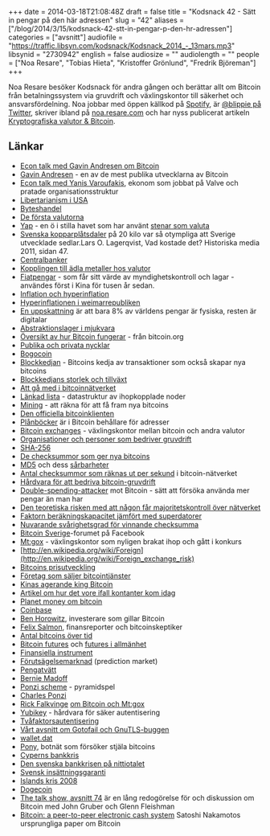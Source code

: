 +++
date = 2014-03-18T21:08:48Z
draft = false
title = "Kodsnack 42 - Sätt in pengar på den här adressen"
slug = "42"
aliases = ["/blog/2014/3/15/kodsnack-42-stt-in-pengar-p-den-hr-adressen"]
categories = ["avsnitt"]
audiofile = "https://traffic.libsyn.com/kodsnack/Kodsnack_2014_-_13mars.mp3"
libsynid = "2730942"
english = false
audiosize = ""
audiolength = ""
people = ["Noa Resare", "Tobias Hieta", "Kristoffer Grönlund", "Fredrik Björeman"]
+++

Noa Resare besöker Kodsnack för andra gången och berättar allt om Bitcoin från betalningssystem via gruvdrift och växlingskontor till säkerhet och ansvarsfördelning.
Noa jobbar med öppen källkod på [Spotify](http://www.spotify.se), är [@blippie på Twitter](https://www.twitter.com/blippie), skriver ibland på [noa.resare.com](http://noa.resare.com) och har nyss publicerat artikeln [Kryptografiska valutor &amp; Bitcoin](http://kryptera.se/kryptografiska-valutor-bitcoin/).

## Länkar ##

* [Econ talk med Gavin Andresen om Bitcoin](http://www.econtalk.org/archives/2011/04/andresen_on_bit.html)
* [Gavin Andresen](http://gavinthink.blogspot.se) - en av de mest publika utvecklarna av Bitcoin
* [Econ talk med Yanis Varoufakis](http://www.econtalk.org/archives/2013/02/varoufakis_on_v.html), ekonom som jobbat på Valve och pratade organisationsstruktur
* [Libertarianism i USA](http://en.wikipedia.org/wiki/Libertarianism#U.S._libertarianism)
* [Byteshandel](http://en.wikipedia.org/wiki/Barter)
* [De första valutorna](http://en.wikipedia.org/wiki/Currencies#Early_currency)
* [Yap](http://en.wikipedia.org/wiki/Yap) - en ö i stilla havet som har använt [stenar som valuta](http://en.wikipedia.org/wiki/Yap#Stone_money)
* [Svenska kopparplåtsdaler](http://en.wikipedia.org/wiki/Swedish_riksdaler) på 20 kilo var så otympliga att Sverige utvecklade sedlar.Lars O. Lagerqvist, Vad kostade det? Historiska media 2011, sidan 47.
* [Centralbanker](http://en.wikipedia.org/wiki/Central_bank)
* [Kopplingen till ädla metaller hos valutor](http://en.wikipedia.org/wiki/Gold_standard)
* [Fiatpengar](http://en.wikipedia.org/wiki/Fiat_money) - som får sitt värde av myndighetskontroll och lagar - användes först i Kina för tusen år sedan.
* [Inflation och hyperinflation](http://en.wikipedia.org/wiki/Inflation)
* [Hyperinflationen i weimarrepubliken](http://en.wikipedia.org/wiki/Inflation_in_the_Weimar_Republic)
* [En uppskattning](http://money.howstuffworks.com/currency6.htm) är att bara 8% av världens pengar är fysiska, resten är digitalar
* [Abstraktionslager i mjukvara](http://en.wikipedia.org/wiki/Abstraction_layer)
* [Översikt av hur Bitcoin fungerar](https://bitcoin.org/en/how-it-works) - från bitcoin.org
* [Publika och privata nycklar](http://en.wikipedia.org/wiki/Public-key_cryptography)
* [Bogocoin](http://bogocoin.net)
* [Blockkedjan](https://en.bitcoin.it/wiki/Block_chain) - Bitcoins kedja av transaktioner som också skapar nya bitcoins
* [Blockkedjans storlek och tillväxt](http://blockchain.info/charts/blocks-size)
* [Att gå med i bitcoinnätverket](https://bitcoin.org/en/support-bitcoin)
* [Länkad lista](http://en.wikipedia.org/wiki/Linked_list) - datastruktur av ihopkopplade noder
* [Mining](https://en.bitcoin.it/wiki/Mining) - att räkna för att få fram nya bitcoins
* [Den officiella bitcoinklienten](https://bitcoin.org/en/download)
* [Plånböcker](https://en.bitcoin.it/wiki/Wallet) är i Bitcoin behållare för adresser
* [Bitcoin exchanges](https://en.bitcoin.it/wiki/Category:Exchanges) - växlingskontor mellan bitcoin och andra valutor
* [Organisationer och personer som bedriver gruvdrift](https://en.bitcoin.it/wiki/Comparison_of_mining_pools)
* [SHA-256](http://en.wikipedia.org/wiki/SHA_256)
* [De checksummor som ger nya bitcoins](https://en.bitcoin.it/wiki/Target)
* [MD5](http://en.wikipedia.org/wiki/Md5) och dess [sårbarheter](http://en.wikipedia.org/wiki/Md5#Security)
* [Antal checksummor som räknas ut per sekund](http://blockchain.info/en/charts/hash-rate) i bitcoin-nätverket
* [Hårdvara för att bedriva bitcoin-gruvdrift](https://en.bitcoin.it/wiki/Mining_hardware_comparison)
* [Double-spending-attacker](https://en.bitcoin.it/wiki/Double-spending) mot Bitcoin - sätt att försöka använda mer pengar än man har
* [Den teoretiska risken med att någon får majoritetskontroll över nätverket](http://motherboard.vice.com/blog/bitcoins-fatal-flaw-was-nearly-exposed)
* [Faktorn beräkningskapacitet jämfört med superdatorer](http://thegenesisblock.com/bitcoin-network-8-times-faster-than-top-500-super-computers-combined/)
* [Nuvarande svårighetsgrad för vinnande checksumma](https://blockexplorer.com/q/getdifficulty)
* [Bitcoin Sverige](https://www.facebook.com/groups/bitcoin.sverige)-forumet på Facebook
* [Mt:gox](http://en.wikipedia.org/wiki/Mt._Gox) - växlingskontor som nyligen brakat ihop och gått i konkurs
* [http://en.wikipedia.org/wiki/Foreign](http://en.wikipedia.org/wiki/Foreign_exchange_risk)
* [Bitcoins prisutveckling](https://coinbase.com/charts)
* [Företag som säljer bitcointjänster](https://en.bitcoin.it/wiki/Trade)
* [Kinas agerande king Bitcoin](http://www.coindesk.com/chinese-central-bank-official-dont-want-suppress-bitcoin/)
* [Artikel om hur det vore ifall kontanter kom idag](http://www.coindesk.com/cash-invented-seen-media-today/)
* [Planet money om bitcoin](http://www.npr.org/blogs/money/2014/02/05/272113082/episode-515-a-bet-over-bitcoin)
* [Coinbase](https://coinbase.com)
* [Ben Horowitz](http://www.bhorowitz.com), investerare som gillar Bitcoin
* [Felix Salmon](http://en.wikipedia.org/wiki/Felix_Salmon), finansreporter och bitcoinskeptiker
* [Antal bitcoins över tid](https://en.bitcoin.it/wiki/Controlled_supply)
* [Bitcoin futures](https://icbit.se) och [futures i allmänhet](http://en.wikipedia.org/wiki/Futures_exchange)
* [Finansiella instrument](http://en.wikipedia.org/wiki/Financial_instrument)
* [Förutsägelsemarknad](http://en.wikipedia.org/wiki/Prediction_market) (prediction market)
* [Pengatvätt](http://en.wikipedia.org/wiki/Money_laundering)
* [Bernie Madoff](http://en.wikipedia.org/wiki/Bernie_Madoff)
* [Ponzi scheme](http://en.wikipedia.org/wiki/Ponzi_scheme) - pyramidspel
* [Charles Ponzi](http://en.wikipedia.org/wiki/Charles_Ponzi)
* [Rick Falkvinge](http://sv.wikipedia.org/wiki/Rickard_Falkvinge) [om Bitcoin och Mt:gox](http://falkvinge.net/2014/02/28/the-gox-crater-crowd-detectives-reveal-billion-dollar-heist-as-inside-job/)
* [Yubikey](http://www.yubico.com/products/yubikey-hardware/) - hårdvara för säker autentisering
* [Tvåfaktorsautentisering](http://en.wikipedia.org/wiki/Two-step_verification)
* [Vårt avsnitt om Gotofail och GnuTLS-buggen](https://kodsnack.se/blog/2014/3/6/kodsnack-41-genuint-sur-riktigt-trtt-och-lite-rlig)
* [wallet.dat](https://en.bitcoin.it/wiki/Wallet)
* [Pony](http://www.reuters.com/article/2014/02/24/us-bitcoin-security-idUSBREA1N1JO20140224), botnät som försöker stjäla bitcoins
* [Cyperns bankkris](http://en.wikipedia.org/wiki/2012–13_Cypriot_financial_crisis)
* [Den svenska bankkrisen på nittiotalet](http://en.wikipedia.org/wiki/Economy_of_Sweden#Crisis_of_the_1990s)
* [Svensk insättningsgaranti](http://sv.wikipedia.org/wiki/Insättningsgaranti#Sverige)
* [Islands kris 2008](http://en.wikipedia.org/wiki/Iceland_financial_problems)
* [Dogecoin](http://dogecoin.com/get-started)
* [The talk show, avsnitt 74](http://www.muleradio.net/thetalkshow/74/) är en lång redogörelse för och diskussion om Bitcoin med John Gruber och Glenn Fleishman
* [Bitcoin: a peer-to-peer electronic cash system](https://bitcoin.org/bitcoin.pdf) Satoshi Nakamotos ursprungliga paper om Bitcoin

